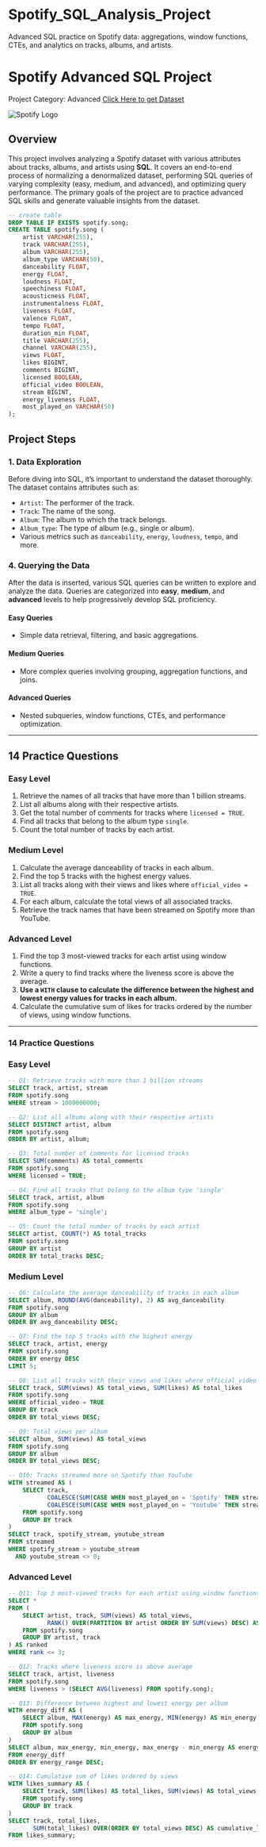 # Spotify_SQL_Analysis_Project
Advanced SQL practice on Spotify data: aggregations, window functions, CTEs, and analytics on tracks, albums, and artists.

# Spotify Advanced SQL Project 
Project Category: Advanced
[Click Here to get Dataset](https://www.kaggle.com/datasets/sanjanchaudhari/spotify-dataset)

![Spotify Logo](https://github.com/najirh/najirh-Spotify-Data-Analysis-using-SQL/blob/main/spotify_logo.jpg)

## Overview
This project involves analyzing a Spotify dataset with various attributes about tracks, albums, and artists using **SQL**. It covers an end-to-end process of normalizing a denormalized dataset, performing SQL queries of varying complexity (easy, medium, and advanced), and optimizing query performance. The primary goals of the project are to practice advanced SQL skills and generate valuable insights from the dataset.

```sql
-- create table
DROP TABLE IF EXISTS spotify.song;
CREATE TABLE spotify.song (
    artist VARCHAR(255),
    track VARCHAR(255),
    album VARCHAR(255),
    album_type VARCHAR(50),
    danceability FLOAT,
    energy FLOAT,
    loudness FLOAT,
    speechiness FLOAT,
    acousticness FLOAT,
    instrumentalness FLOAT,
    liveness FLOAT,
    valence FLOAT,
    tempo FLOAT,
    duration_min FLOAT,
    title VARCHAR(255),
    channel VARCHAR(255),
    views FLOAT,
    likes BIGINT,
    comments BIGINT,
    licensed BOOLEAN,
    official_video BOOLEAN,
    stream BIGINT,
    energy_liveness FLOAT,
    most_played_on VARCHAR(50)
);
```
## Project Steps

### 1. Data Exploration
Before diving into SQL, it’s important to understand the dataset thoroughly. The dataset contains attributes such as:
- `Artist`: The performer of the track.
- `Track`: The name of the song.
- `Album`: The album to which the track belongs.
- `Album_type`: The type of album (e.g., single or album).
- Various metrics such as `danceability`, `energy`, `loudness`, `tempo`, and more.

### 4. Querying the Data
After the data is inserted, various SQL queries can be written to explore and analyze the data. Queries are categorized into **easy**, **medium**, and **advanced** levels to help progressively develop SQL proficiency.

#### Easy Queries
- Simple data retrieval, filtering, and basic aggregations.
  
#### Medium Queries
- More complex queries involving grouping, aggregation functions, and joins.
  
#### Advanced Queries
- Nested subqueries, window functions, CTEs, and performance optimization.
  
---
## 14 Practice Questions

### Easy Level
1. Retrieve the names of all tracks that have more than 1 billion streams.
2. List all albums along with their respective artists.
3. Get the total number of comments for tracks where `licensed = TRUE`.
4. Find all tracks that belong to the album type `single`.
5. Count the total number of tracks by each artist.

### Medium Level
1. Calculate the average danceability of tracks in each album.
2. Find the top 5 tracks with the highest energy values.
3. List all tracks along with their views and likes where `official_video = TRUE`.
4. For each album, calculate the total views of all associated tracks.
5. Retrieve the track names that have been streamed on Spotify more than YouTube.

### Advanced Level
1. Find the top 3 most-viewed tracks for each artist using window functions.
2. Write a query to find tracks where the liveness score is above the average.
3. **Use a `WITH` clause to calculate the difference between the highest and lowest energy values for tracks in each album.**
4. Calculate the cumulative sum of likes for tracks ordered by the number of views, using window functions.
---
### 14 Practice Questions

### Easy Level
```sql
-- Q1: Retrieve tracks with more than 1 billion streams
SELECT track, artist, stream
FROM spotify.song
WHERE stream > 1000000000;

-- Q2: List all albums along with their respective artists
SELECT DISTINCT artist, album
FROM spotify.song
ORDER BY artist, album;

-- Q3: Total number of comments for licensed tracks
SELECT SUM(comments) AS total_comments
FROM spotify.song
WHERE licensed = TRUE;

-- Q4: Find all tracks that belong to the album type 'single'
SELECT track, artist, album
FROM spotify.song
WHERE album_type = 'single';

-- Q5: Count the total number of tracks by each artist
SELECT artist, COUNT(*) AS total_tracks
FROM spotify.song
GROUP BY artist
ORDER BY total_tracks DESC;
```
### Medium Level
```sql
-- Q6: Calculate the average danceability of tracks in each album
SELECT album, ROUND(AVG(danceability), 2) AS avg_danceability
FROM spotify.song
GROUP BY album
ORDER BY avg_danceability DESC;

-- Q7: Find the top 5 tracks with the highest energy
SELECT track, artist, energy
FROM spotify.song
ORDER BY energy DESC
LIMIT 5;

-- Q8: List all tracks with their views and likes where official_video = TRUE
SELECT track, SUM(views) AS total_views, SUM(likes) AS total_likes
FROM spotify.song
WHERE official_video = TRUE
GROUP BY track
ORDER BY total_views DESC;

-- Q9: Total views per album
SELECT album, SUM(views) AS total_views
FROM spotify.song
GROUP BY album
ORDER BY total_views DESC;

-- Q10: Tracks streamed more on Spotify than YouTube
WITH streamed AS (
    SELECT track,
           COALESCE(SUM(CASE WHEN most_played_on = 'Spotify' THEN stream END), 0) AS spotify_stream,
           COALESCE(SUM(CASE WHEN most_played_on = 'Youtube' THEN stream END), 0) AS youtube_stream
    FROM spotify.song
    GROUP BY track
)
SELECT track, spotify_stream, youtube_stream
FROM streamed
WHERE spotify_stream > youtube_stream
  AND youtube_stream <> 0;
```
### Advanced Level
```sql
-- Q11: Top 3 most-viewed tracks for each artist using window functions
SELECT *
FROM (
    SELECT artist, track, SUM(views) AS total_views,
           RANK() OVER(PARTITION BY artist ORDER BY SUM(views) DESC) AS rank
    FROM spotify.song
    GROUP BY artist, track
) AS ranked
WHERE rank <= 3;

-- Q12: Tracks where liveness score is above average
SELECT track, artist, liveness
FROM spotify.song
WHERE liveness > (SELECT AVG(liveness) FROM spotify.song);

-- Q13: Difference between highest and lowest energy per album
WITH energy_diff AS (
    SELECT album, MAX(energy) AS max_energy, MIN(energy) AS min_energy
    FROM spotify.song
    GROUP BY album
)
SELECT album, max_energy, min_energy, max_energy - min_energy AS energy_range
FROM energy_diff
ORDER BY energy_range DESC;

-- Q14: Cumulative sum of likes ordered by views
WITH likes_summary AS (
    SELECT track, SUM(likes) AS total_likes, SUM(views) AS total_views
    FROM spotify.song
    GROUP BY track
)
SELECT track, total_likes,
       SUM(total_likes) OVER(ORDER BY total_views DESC) AS cumulative_likes
FROM likes_summary;


